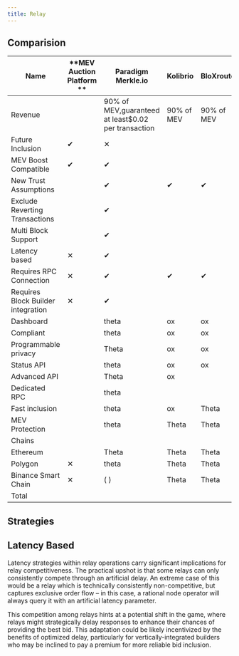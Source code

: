 ```yaml
---
title: Relay
---
```


## Comparision

| **Name**                           | **MEV Auction Platform ** | **Paradigm Merkle.io**                              | **Kolibrio** | **BloXroute** | **MEV-Blocker** | **MEV-Share** |
| ---------------------------------- | ------------------------- | --------------------------------------------------- | ------------ | ------------- | --------------- | ------------- |
| Revenue                            |                           | 90% of MEV,guaranteed at least$0.02 per transaction | 90% of MEV   | 90% of MEV    | $0              | $0            |
| Future Inclusion                   | ✔︎                       | ✕                                                   |              |               |                 |               |
| MEV Boost Compatible               | ✔︎                       | ✔︎                                                 |              |               |                 |               |
| New Trust Assumptions              |                           | ✔︎                                                 | ✔︎          | ✔︎           | ✔︎             | ✔︎           |
| Exclude Reverting Transactions     |                           | ✔︎                                                 |              |               |                 |               |
| Multi Block Support                |                           | ✔︎                                                 |              |               |                 |               |
| Latency based                      | ✕                         | ✔︎                                                 |              |               |                 |               |
| Requires RPC Connection            | ✕                         | ✔︎                                                 | ✔︎          | ✔︎           | ✔︎             | ✔︎           |
| Requires Block Builder integration | ✕                         | ✔︎                                                 |              |               |                 |               |
| Dashboard                          |                           | theta                                               | ox           | ox            | ox              | ox            |
| Compliant                          |                           | theta                                               | ox           | ox            | ox              | ox            |
| Programmable privacy               |                           | Theta                                               | ox           | ox            | ox              | Theta         |
| Status API                         |                           | theta                                               | ox           | ox            | ox              | theta         |
| Advanced API                       |                           | Theta                                               | ox           |               |                 | ox            |
| Dedicated RPC                      |                           | theta                                               |              |               | Theta           | theta         |
| Fast inclusion                     |                           | theta                                               | ox           | Theta         | Theta           |               |
| MEV Protection                     |                           | theta                                               | Theta        | Theta         | Theta           | theta         |
| Chains                             |                           |                                                     |              |               |                 |               |
| Ethereum                           |                           | Theta                                               | Theta        | Theta         | Theta           | Theta         |
| Polygon                            | ✕                         | theta                                               | Theta        | Theta         | ox              | ox            |
| Binance Smart Chain                | ✕                         | ( )                                                 | Theta        | Theta         | ox              | ox            |
| Total                              |                           |                                                     |              |               |                 |               |

## Strategies

## Latency Based

Latency strategies within relay operations carry significant implications for relay competitiveness. The practical upshot is that some relays can only consistently compete through an artificial delay. An extreme case of this would be a relay which is technically consistently non-competitive, but captures exclusive order flow – in this case, a rational node operator will always query it with an artificial latency parameter. 


This competition among relays hints at a potential shift in the game, where relays might strategically delay responses to enhance their chances of providing the best bid. This adaptation could be likely incentivized by the benefits of optimized delay, particularly for vertically-integrated builders who may be inclined to pay a premium for more reliable bid inclusion.
